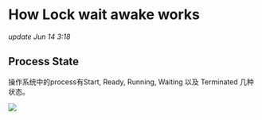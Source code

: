 # How Lock wait awake works
_update Jun 14 3:18_

## Process State
操作系统中的process有Start, Ready, Running, Waiting 以及 Terminated 几种状态。

![](https://www.tutorialspoint.com/operating_system/images/process_state.jpg)

## 